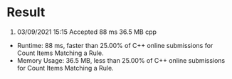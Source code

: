 # Result

1. 03/09/2021 15:15	Accepted	88 ms	36.5 MB	cpp

- Runtime: 88 ms, faster than 25.00% of C++ online submissions for Count Items Matching a Rule.
- Memory Usage: 36.5 MB, less than 25.00% of C++ online submissions for Count Items Matching a Rule.
